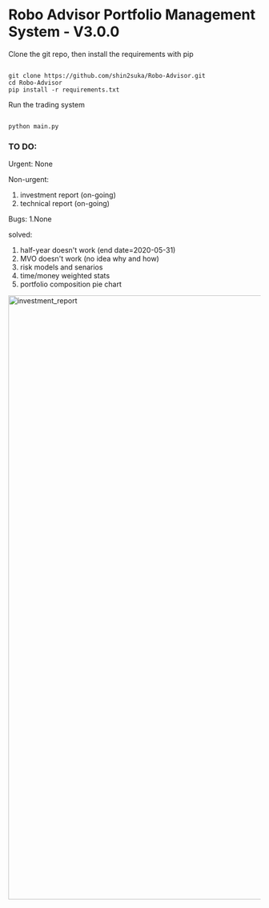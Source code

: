 # Robo Advisor Portfolio Management System - V3.0.0

Clone the git repo, then install the requirements with pip

```

git clone https://github.com/shin2suka/Robo-Advisor.git
cd Robo-Advisor
pip install -r requirements.txt

```

Run the trading system

```

python main.py

```


### TO DO:
Urgent:
None

Non-urgent:
1. investment report (on-going)
2. technical report (on-going)

Bugs:
1.None

solved:
1. half-year doesn't work (end date=2020-05-31)
2. MVO doesn't work (no idea why and how)
3. risk models and senarios
4. time/money weighted stats
5. portfolio composition pie chart
<img width="1205" alt="investment_report" src="https://user-images.githubusercontent.com/44070624/139174556-b8643773-9c52-49b0-b2ca-ab14f8a18fc0.png">
